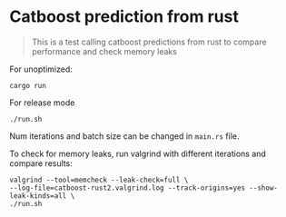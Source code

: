 # Catboost prediction from rust

> This is a test calling catboost predictions from rust to compare performance and check memory leaks


For unoptimized:
```
cargo run
```

For release mode
```
./run.sh
```


Num iterations and batch size can be changed in `main.rs` file.


To check for memory leaks, run valgrind with different iterations and compare results:

```
valgrind --tool=memcheck --leak-check=full \       
--log-file=catboost-rust2.valgrind.log --track-origins=yes --show-leak-kinds=all \
./run.sh
```
